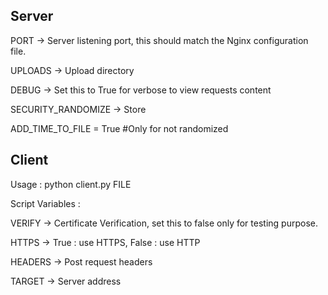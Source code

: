 



## Server

PORT               -> Server listening port, this should match the Nginx configuration file.

UPLOADS            -> Upload directory

DEBUG              -> Set this to True for verbose to view requests content

SECURITY_RANDOMIZE -> Store 

ADD_TIME_TO_FILE   = True #Only for not randomized



## Client

Usage : python client.py FILE

Script Variables :

VERIFY   -> Certificate Verification, set this to false only for testing purpose.

HTTPS    -> True : use HTTPS, False : use HTTP

HEADERS  -> Post request headers

TARGET   -> Server address
